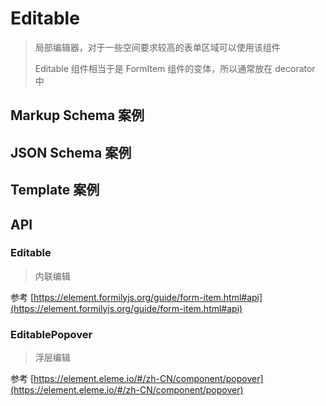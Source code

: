 # Editable

> 局部编辑器，对于一些空间要求较高的表单区域可以使用该组件
>
> Editable 组件相当于是 FormItem 组件的变体，所以通常放在 decorator 中

## Markup Schema 案例

<dumi-previewer demoPath="guide/editable/markup-schema" />

## JSON Schema 案例

<dumi-previewer demoPath="guide/editable/json-schema" />

## Template 案例

<dumi-previewer demoPath="guide/editable/template" />

## API

### Editable

> 内联编辑

参考 [https://element.formilyjs.org/guide/form-item.html#api](https://element.formilyjs.org/guide/form-item.html#api)

### EditablePopover

> 浮层编辑

参考 [https://element.eleme.io/#/zh-CN/component/popover](https://element.eleme.io/#/zh-CN/component/popover)
